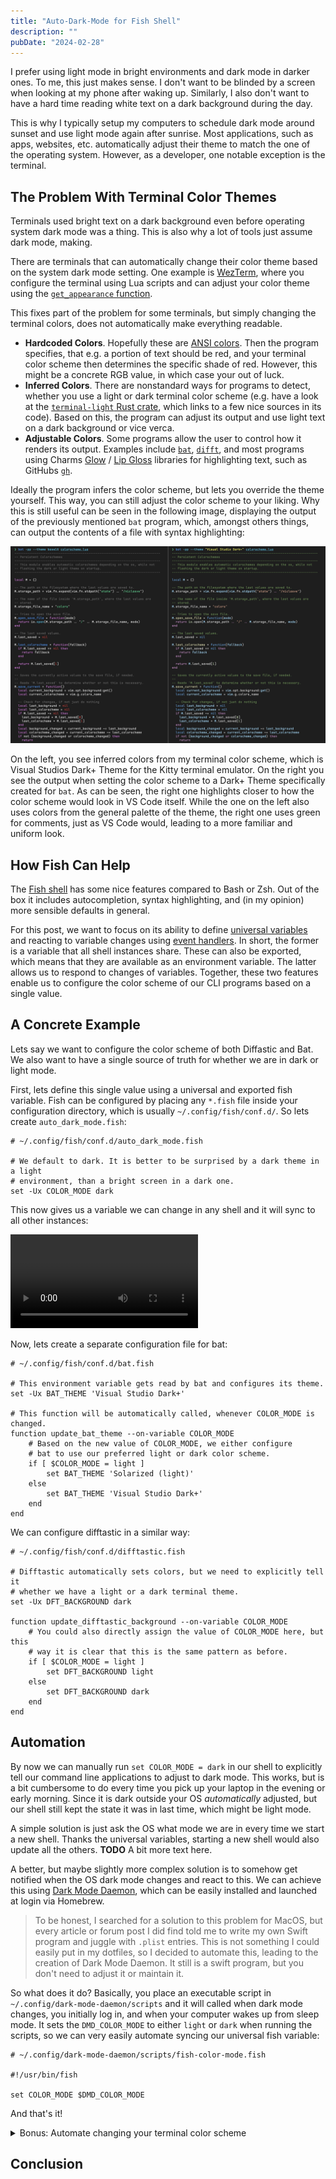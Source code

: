 ```yaml
---
title: "Auto-Dark-Mode for Fish Shell"
description: ""
pubDate: "2024-02-28"
---
```


I prefer using light mode in bright environments and dark mode in darker ones.
To me, this just makes sense.
I don't want to be blinded by a screen when looking at my phone after waking up.
Similarly, I also don't want to have a hard time reading white text on a dark background during the day.

This is why I typically setup my computers to schedule dark mode around sunset and use light mode again after sunrise.
Most applications, such as apps, websites, etc. automatically adjust their theme to match the one of the operating system.
However, as a developer, one notable exception is the terminal.

## The Problem With Terminal Color Themes

<!--
TODO: Maybe talk about fundamentals here.
      Terminal text _includes_ styles, similar to inline styles in HTML.
-->

Terminals used bright text on a dark background even before operating system dark mode was a thing.
This is also why a lot of tools just assume dark mode, making.

There are terminals that can automatically change their color theme based on the system dark mode setting.
One example is [WezTerm](https://wezfurlong.org/wezterm), where you configure the terminal using Lua scripts and can adjust your color theme using the [`get_appearance` function](https://wezfurlong.org/wezterm/config/lua/wezterm.gui/get_appearance.html).

This fixes part of the problem for some terminals, but simply changing the terminal colors, does not automatically make everything readable.

- **Hardcoded Colors**.
  Hopefully these are [ANSI colors](https://en.wikipedia.org/wiki/ANSI_escape_code#Colors).
  Then the program specifies, that e.g. a portion of text should be red, and your terminal color scheme then determines the specific shade of red.
  However, this might be a concrete RGB value, in which case your out of luck.
- **Inferred Colors**.
  There are nonstandard ways for programs to detect, whether you use a light or dark terminal color scheme (e.g. have a look at the [`terminal-light` Rust crate](https://github.com/Canop/terminal-light/tree/main), which links to a few nice sources in its code).
  Based on this, the program can adjust its output and use light text on a dark background or vice verca.
- **Adjustable Colors**.
  Some programs allow the user to control how it renders its output.
  Examples include [`bat`](https://github.com/sharkdp/bat), [`difft`](https://github.com/Wilfred/difftastic), and most programs using Charms [Glow](https://github.com/charmbracelet/glow) / [Lip Gloss](https://github.com/charmbracelet/lipgloss) libraries for highlighting text, such as GitHubs [`gh`](https://cli.github.com).

Ideally the program infers the color scheme, but lets you override the theme yourself.
This way, you can still adjust the color scheme to your liking.
Why this is still useful can be seen in the following image, displaying the output of the previously mentioned `bat` program, which, amongst others things, can output the contents of a file with syntax highlighting:

![Comparing the inferred base16 colors to a manually generated theme for the bat program.](./auto-dark-mode-for-fish-shell/dark-plus-bat-comparison.png)

On the left, you see inferred colors from my terminal color scheme, which is Visual Studios Dark+ Theme for the Kitty terminal emulator.
On the right you see the output when setting the color scheme to a Dark+ Theme specifically created for `bat`.
As can be seen, the right one highlights closer to how the color scheme would look in VS Code itself.
While the one on the left also uses colors from the general palette of the theme, the right one uses green for comments, just as VS Code would, leading to a more familiar and uniform look.

## How Fish Can Help

The [Fish shell](https://fishshell.com) has some nice features compared to Bash or Zsh.
Out of the box it includes autocompletion, syntax highlighting, and (in my opinion) more sensible defaults in general.

For this post, we want to focus on its ability to define [universal variables](https://fishshell.com/docs/current/language.html#universal-variables) and reacting to variable changes using [event handlers](https://fishshell.com/docs/current/language.html#event-handlers).
In short, the former is a variable that all shell instances share.
These can also be exported, which means that they are available as an environment variable.
The latter allows us to respond to changes of variables.
Together, these two features enable us to configure the color scheme of our CLI programs based on a single value.

## A Concrete Example

Lets say we want to configure the color scheme of both Diffastic and Bat.
We also want to have a single source of truth for whether we are in dark or light mode.

First, lets define this single value using a universal and exported fish variable.
Fish can be configured by placing any `*.fish` file inside your configuration directory, which is usually `~/.config/fish/conf.d/`.
So lets create `auto_dark_mode.fish`:

```fish
# ~/.config/fish/conf.d/auto_dark_mode.fish

# We default to dark. It is better to be surprised by a dark theme in a light 
# environment, than a bright screen in a dark one.
set -Ux COLOR_MODE dark
```

This now gives us a variable we can change in any shell and it will sync to all other instances:

<video class="w-full">
  <source src="./auto-dark-mode-for-fish-shell/universal-variables.mov" type="video/mov">
</video>

Now, lets create a separate configuration file for bat:

```fish
# ~/.config/fish/conf.d/bat.fish

# This environment variable gets read by bat and configures its theme.
set -Ux BAT_THEME 'Visual Studio Dark+'

# This function will be automatically called, whenever COLOR_MODE is changed.
function update_bat_theme --on-variable COLOR_MODE
    # Based on the new value of COLOR_MODE, we either configure
    # bat to use our preferred light or dark color scheme.
    if [ $COLOR_MODE = light ]
        set BAT_THEME 'Solarized (light)'
    else
        set BAT_THEME 'Visual Studio Dark+'
    end
end
```

We can configure difftastic in a similar way:

```fish
# ~/.config/fish/conf.d/difftastic.fish

# Difftastic automatically sets colors, but we need to explicitly tell it 
# whether we have a light or a dark terminal theme.
set -Ux DFT_BACKGROUND dark

function update_difftastic_background --on-variable COLOR_MODE
    # You could also directly assign the value of COLOR_MODE here, but this
    # way it is clear that this is the same pattern as before.
    if [ $COLOR_MODE = light ]
        set DFT_BACKGROUND light
    else
        set DFT_BACKGROUND dark
    end
end
```

## Automation

By now we can manually run `set COLOR_MODE = dark` in our shell to explicitly tell our command line applications to adjust to dark mode.
This works, but is a bit cumbersome to do every time you pick up your laptop in the evening or early morning.
Since it is dark outside your OS _automatically_ adjusted, but our shell still kept the state it was in last time, which might be light mode.

<!-- Simple Solution -->
A simple solution is just ask the OS what mode we are in every time we start a new shell.
Thanks the universal variables, starting a new shell would also update all the others.
**TODO** A bit more text here.

<!-- Dark Mode Daemon -- Motivation -->
A better, but maybe slightly more complex solution is to somehow get notified when the OS dark mode changes and react to this.
We can achieve this using [Dark Mode Daemon](https://github.com/NiclasvanEyk/dark-mode-daemon), which can be easily installed and launched at login via Homebrew.

> To be honest, I searched for a solution to this problem for MacOS, but every article or forum post I did find told me to write my own Swift program and juggle with `.plist` entries.
> This is not something I could easily put in my dotfiles, so I decided to automate this, leading to the creation of Dark Mode Daemon.
> It still is a swift program, but you don't need to adjust it or maintain it.

<!-- Dark Mode Daemon -- How it Works -->
So what does it do?
Basically, you place an executable script in `~/.config/dark-mode-daemon/scripts` and it will called when dark mode changes, you initially log in, and when your computer wakes up from sleep mode.
It sets the `DMD_COLOR_MODE` to either `light` or `dark` when running the scripts, so we can very easily automate syncing our universal fish variable:

```fish
# ~/.config/dark-mode-daemon/scripts/fish-color-mode.fish

#!/usr/bin/fish

set COLOR_MODE $DMD_COLOR_MODE
```

And that's it!

<details>
  <summary>Bonus: Automate changing your terminal color scheme</summary>

  If you are not using one of the previously mentioned terminals that can sync their color scheme, you might want to use Dark Mode Daemon to sync.
  This is what I have done to have my terminal, Kitty, to sync its color scheme with the operation system one.

  ```bash
  # ~/.config/dark-mode-daemon/scripts/update-kitty-theme.sh

  #!/usr/bin/env bash

  # Link light.theme.conf or dark.theme.conf to current.theme.conf
  ln -s -f "$HOME/.config/kitty/$DMD_COLOR_MODE.theme.conf" "$HOME/.config/kitty/current.theme.conf"

  # Tell all running kitty instances that the color mode has changed and that they should reload their config
  kill -SIGUSR1 $(pgrep -a kitty)
  ```
</details>


## Conclusion

<!-- TODO -->

